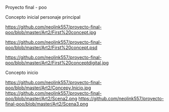 Proyecto final - poo

Concepto inicial personaje principal

https://github.com/neolink557/proyecto-final-poo/blob/master/Art2/First%20concept.jpg

https://github.com/neolink557/proyecto-final-poo/blob/master/Art2/First%20concept.psd

https://github.com/neolink557/proyecto-final-poo/blob/master/Art2/First%20conceptdigital.jpg

Concepto inicio

https://github.com/neolink557/proyecto-final-poo/blob/master/Art2/Concepy.Inicio.jpg
https://github.com/neolink557/proyecto-final-poo/blob/master/Art2/Scena2.png
https://github.com/neolink557/proyecto-final-poo/blob/master/Art2/Scena3.png
